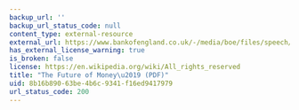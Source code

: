 ```yaml
---
backup_url: ''
backup_url_status_code: null
content_type: external-resource
external_url: https://www.bankofengland.co.uk/-/media/boe/files/speech/2018/the-future-of-money-speech-by-mark-carney.pdf?la=en&hash=A51E1C8E90BDD3D071A8D6B4F8C1566E7AC91418
has_external_license_warning: true
is_broken: false
license: https://en.wikipedia.org/wiki/All_rights_reserved
title: "The Future of Money\u2019 (PDF)"
uid: 8b16b890-63be-4b6c-9341-f16ed9417979
url_status_code: 200
---
```

